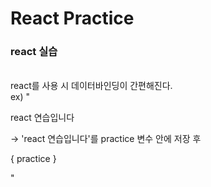 # React Practice

### react 실습
<br>
react를 사용 시 데이터바인딩이 간편해진다. <br>
ex) "<p>react 연습입니다</p> -> 'react 연습입니다'를 practice 변수 안에 저장 후 <p> { practice } </p>" <br>
